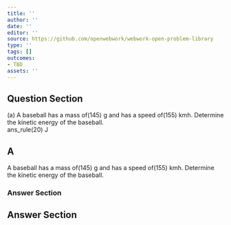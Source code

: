 ```yaml
---
title: ''
author: ''
date: ''
editor: ''
source: https://github.com/openwebwork/webwork-open-problem-library
type: ''
tags: []
outcomes:
- TBD
assets: ''
---
```


## Question Section 

 
  
(a) A baseball has a mass of(145) g and has a speed of(155) kmh. Determine the kinetic energy of the baseball.  
 ans_rule(20) J
## A
A baseball has a mass of(145) g and has a speed of(155) kmh. Determine the kinetic energy of the baseball.  
### Answer Section


## Answer Section

